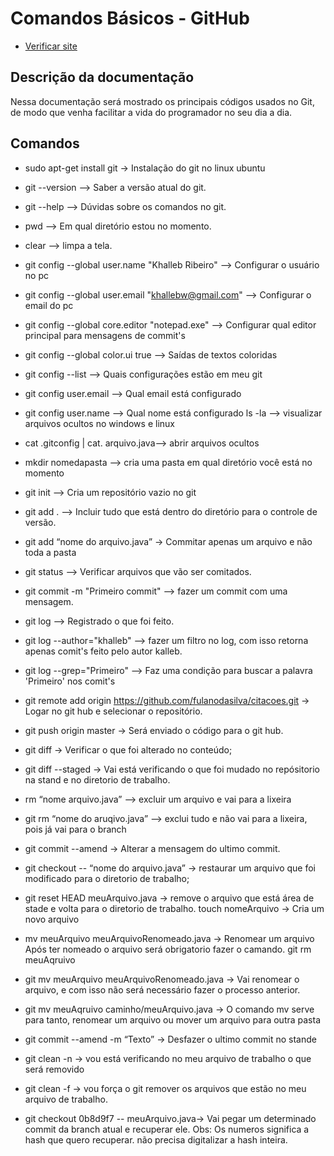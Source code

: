 # Comandos Básicos - GitHub #


<!--<img src="http://i.imgur.com/kDCcizZ.png" width="120">-->


* [Verificar site](https://github.com/wpbrasil/odin)

## Descrição da documentação ##
Nessa documentação será mostrado os principais códigos usados no Git, de modo que venha facilitar a vida do programador no seu dia a dia. </br>


## Comandos ##
- sudo apt-get install git → Instalação do git no  linux ubuntu
- git --version --> Saber a versão atual do git.
- git --help --> Dúvidas sobre os comandos no git.
- pwd --> Em qual diretório estou no momento.
- clear --> limpa a tela.
- git config --global user.name "Khalleb Ribeiro" --> Configurar o usuário no pc
- git config --global user.email "khallebw@gmail.com" --> Configurar o email do pc
- git config --global core.editor "notepad.exe" --> Configurar qual editor principal para mensagens de commit's
- git config --global color.ui true --> Saídas de textos coloridas
- git config --list --> Quais configurações estão em meu git
- git config user.email --> Qual email está configurado
- git config user.name --> Qual nome está configurado
ls -la --> visualizar arquivos ocultos no windows e linux
- cat .gitconfig | cat. arquivo.java--> abrir arquivos ocultos
- mkdir nomedapasta --> cria uma pasta em qual diretório você está no momento
- git init --> Cria um repositório vazio no git
- git add . --> Incluir tudo que está dentro do diretório para o controle de versão.
- git add “nome do arquivo.java”  → Commitar apenas um arquivo e não toda a pasta
- git status --> Verificar arquivos que vão ser comitados.
- git commit -m "Primeiro commit" --> fazer um commit com uma mensagem.
- git log --> Registrado o que foi feito.
- git log --author="khalleb" --> fazer um filtro no log, com isso retorna apenas comit's feito pelo autor kalleb.
- git log --grep="Primeiro" --> Faz uma condição para buscar a palavra 'Primeiro' nos comit's
- git remote add origin https://github.com/fulanodasilva/citacoes.git → Logar no git hub e selecionar o repositório. 
- git push origin master → Será enviado o código para o git hub.

- git diff → Verificar o que foi alterado no conteúdo;
- git diff --staged → Vai está verificando o que foi mudado no repósitorio na stand e no diretorio de trabalho.
- rm “nome arquivo.java” -->  excluir um arquivo e vai para a lixeira
- git rm  “nome do aruqivo.java” --> exclui tudo e não vai para a lixeira, pois já vai para o branch
- git commit --amend → Alterar a mensagem do ultimo commit.
- git checkout -- “nome do arquivo.java”   → restaurar um arquivo que foi modificado para o diretorio de trabalho;
- git reset HEAD meuArquivo.java →  remove o arquivo que está área de stade e volta para o diretorio de trabalho.
touch  nomeArquivo → Cria um novo arquivo
- mv meuArquivo meuArquivoRenomeado.java →  Renomear um arquivo 
    Após ter nomeado o arquivo será obrigatorio fazer o camando.
    git rm meuAqruivo
- git mv meuArquivo meuArquivoRenomeado.java → Vai renomear o arquivo, e com isso não será necessário fazer o processo anterior. 
- git mv meuAqruivo caminho/meuArquivo.java → O comando mv serve para tanto, renomear um arquivo ou mover um arquivo para outra pasta
- git commit --amend -m “Texto”  → Desfazer o ultimo  commit no stande 
- git clean -n → vou está verificando no meu arquivo de trabalho o que será removido
- git clean -f → vou força o git remover os arquivos que estão no meu arquivo de trabalho.
- git checkout 0b8d9f7 -- meuArquivo.java→  Vai pegar um determinado commit  da branch atual e recuperar ele. Obs: Os numeros significa a hash que quero recuperar. não precisa digitalizar a hash inteira.
